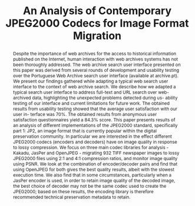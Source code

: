 ---
abstract: 'Despite the importance of web archives for the access to historical information
  published on the Internet, human interaction with web archives systems has not been
  thoroughly addressed. The web archive search user interface presented on this paper
  was derived from several rounds of development and usability testing over the Portuguese
  Web Archive search user interface (available at archive.pt). We present our findings
  gathered while adapting a typical web search user interface to the context of web
  archive search.  We describe how we adapted a typical search user interface to address
  full-text and URL search over web-archived data, highlighting the unexpected problems
  detected during us- ability testing of our interface and current limitations for
  future work. The obtained results from usability testing showed that the average
  user satisfaction with our user in- terface was 70%. The obtained results from anonymous
  user satisfaction questionnaires yield a 84.3% score. This paper presents results
  of an analysis of different implementations of the JPEG2000 standard, specifically
  part 1: JP2, an image format that is currently popular within the digital preservation
  community. In particular we are interested in the effect different JPEG2000 codecs
  (encoders and decoders) have on image quality in response to lossy compression.
  We focus on three main codec libraries for analysis - Kakadu, JasPer and OpenJPEG
  - migrating 932 TIFF newspaper images to lossy JPEG2000 files using 2:1 and 4:1
  compression ratios, and monitor image quality using PSNR. We look at the combination
  of encoder/decoder pairs and find that using OpenJPEG for both gives the best quality
  results, albeit with the slowest execution time. We also find that in some circumstances,
  particularly when a JasPer encoder is used, in order to retain image quality of
  the decoded image, the best choice of decoder may not be the same codec used to
  create the JPEG2000; based on these results, the encoding library is therefore recommended
  technical preservation metadata to retain.'
creators:
- William Palmer
- Peter May
- Peter Cliff
date: null
document_url: https://services.phaidra.univie.ac.at/api/object/o:377377/download
grand_parent: iPRES
institutions: []
keywords:
- jpeg2000
- tiff
- migration
- codec
- psnr
- image quality
- generational loss
- lisbon
landing_page_url: https://phaidra.univie.ac.at/o:377377
language: eng
layout: publication
license: CC BY-ND 2.0 AT
notes_url: null
parent: iPRES 2013
publication_type: paper
size: 939049
slides_url: null
source_name: iPRES
stream_url: null
title: An Analysis of Contemporary JPEG2000 Codecs for Image Format Migration
year: 2013
---